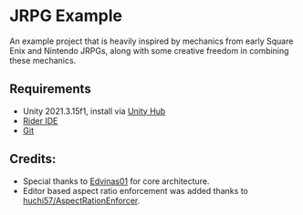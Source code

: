# JRPG Example

An example project that is heavily inspired by mechanics from early Square Enix and Nintendo JRPGs, along with some creative freedom in combining these mechanics.

## Requirements

- Unity 2021.3.15f1, install via [Unity Hub](https://unity.com/download)
- [Rider IDE](https://www.jetbrains.com/rider/)
- [Git](https://git-scm.com/downloads)

## Credits:

- Special thanks to [Edvinas01](https://github.com/Edvinas01) for core architecture.
- Editor based aspect ratio enforcement was added thanks to [huchi57/AspectRationEnforcer](https://github.com/huchi57/AspectRatioEnforcer).
